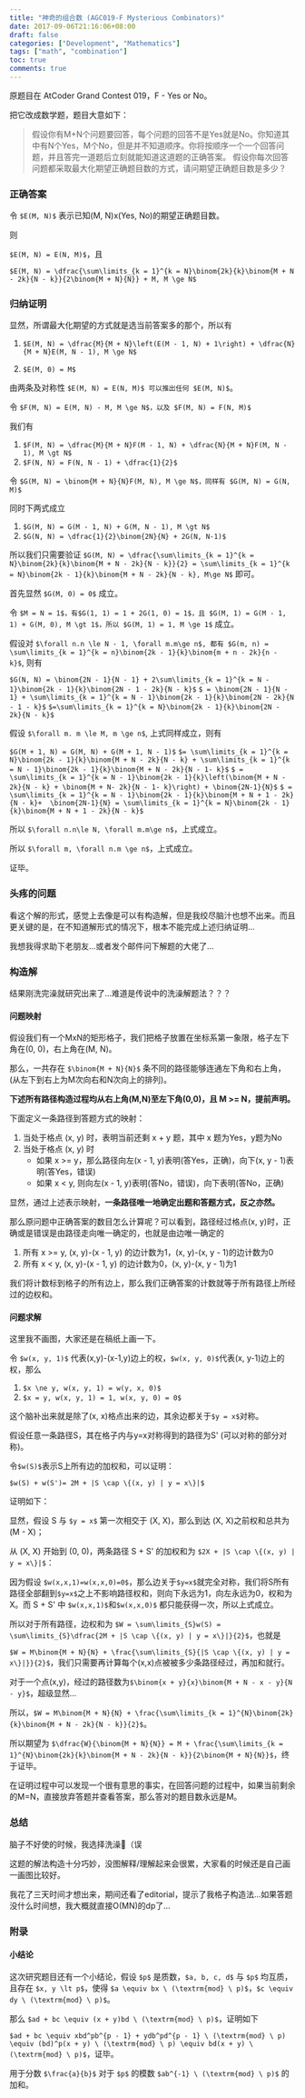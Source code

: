 ```yaml
---
title: "神奇的组合数 (AGC019-F Mysterious Combinators)"
date: 2017-09-06T21:16:06+08:00
draft: false
categories: ["Development", "Mathematics"]
tags: ["math", "combination"]
toc: true
comments: true
---
```


原题目在 AtCoder Grand Contest 019，F - Yes or No。

把它改成数学题，题目大意如下：

> 假设你有M+N个问题要回答，每个问题的回答不是Yes就是No。你知道其中有N个Yes，M个No，但是并不知道顺序。你将按顺序一个一个回答问题，并且答完一道题后立刻就能知道这道题的正确答案。
> 假设你每次回答问题都采取最大化期望正确题目数的方式，请问期望正确题目数是多少？

<!--more-->

### 正确答案

令 `$E(M, N)$` 表示已知(M, N)x(Yes, No)的期望正确题目数。

则

`$E(M, N) = E(N, M)$`，且

`$E(M, N) = \dfrac{\sum\limits_{k = 1}^{k = N}\binom{2k}{k}\binom{M + N - 2k}{N - k}}{2\binom{M + N}{N}} + M, M \ge N$`

### 归纳证明

显然，所谓最大化期望的方式就是选当前答案多的那个，所以有

1. `$E(M, N) = \dfrac{M}{M + N}\left(E(M - 1, N) + 1\right) + \dfrac{N}{M + N}E(M, N - 1), M \ge N$`

2. `$E(M, 0) = M$`

由两条及对称性 `$E(M, N) = E(N, M)$ 可以推出任何 $E(M, N)$`。

令 `$F(M, N) = E(M, N) - M, M \ge N$，以及 $F(M, N) = F(N, M)$`

我们有 

1. `$F(M, N) = \dfrac{M}{M + N}F(M - 1, N) + \dfrac{N}{M + N}F(M, N - 1), M \gt N$`
2. `$F(N, N) = F(N, N - 1) + \dfrac{1}{2}$`

令 `$G(M, N) = \binom{M + N}{N}F(M, N), M \ge N$，同样有 $G(M, N) = G(N, M)$`

同时下两式成立

1. `$G(M, N) = G(M - 1, N) + G(M, N - 1), M \gt N$`
2. `$G(N, N) = \dfrac{1}{2}\binom{2N}{N} + 2G(N, N-1)$`

所以我们只需要验证 `$G(M, N) = \dfrac{\sum\limits_{k = 1}^{k = N}\binom{2k}{k}\binom{M + N - 2k}{N - k}}{2} = \sum\limits_{k = 1}^{k = N}\binom{2k - 1}{k}\binom{M + N - 2k}{N - k}, M\ge N$` 即可。

首先显然 `$G(M, 0) = 0$` 成立。

令 `$M = N = 1$，有$G(1, 1) = 1 + 2G(1, 0) = 1$，且 $G(M, 1) = G(M - 1, 1) + G(M, 0), M \gt 1$，所以 $G(M, 1) = 1, M \ge 1$` 成立。

假设对 `$\forall n.n \le N - 1, \forall m.m\ge n$, 都有 $G(m, n) = \sum\limits_{k = 1}^{k = n}\binom{2k - 1}{k}\binom{m + n - 2k}{n - k}$`, 则有

`$G(N, N) = \binom{2N - 1}{N - 1} + 2\sum\limits_{k = 1}^{k = N - 1}\binom{2k - 1}{k}\binom{2N - 1 - 2k}{N - k}$`
`$ = \binom{2N - 1}{N - 1} + \sum\limits_{k = 1}^{k = N - 1}\binom{2k - 1}{k}\binom{2N - 2k}{N - 1 - k}$`
`$=\sum\limits_{k = 1}^{k = N}\binom{2k - 1}{k}\binom{2N - 2k}{N - k}$` 

假设 `$\forall m. m \le M, m \ge n$`, 上式同样成立，则有

`$G(M + 1, N) = G(M, N) + G(M + 1, N - 1)$`
`$= \sum\limits_{k = 1}^{k = N}\binom{2k - 1}{k}\binom{M + N - 2k}{N - k} + \sum\limits_{k = 1}^{k = N - 1}\binom{2k - 1}{k}\binom{M + N - 2k}{N - 1- k}$`
`$ = \sum\limits_{k = 1}^{k = N - 1}\binom{2k - 1}{k}\left(\binom{M + N - 2k}{N - k} + \binom{M + N- 2k}{N - 1- k}\right) + \binom{2N-1}{N}$`
`$ = \sum\limits_{k = 1}^{k = N - 1}\binom{2k - 1}{k}\binom{M + N + 1 - 2k}{N - k}+  \binom{2N-1}{N} = \sum\limits_{k = 1}^{k = N}\binom{2k - 1}{k}\binom{M + N + 1 - 2k}{N - k}$`

所以 `$\forall n.n\le N, \forall m.m\ge n$`，上式成立。

所以 `$\forall m, \forall n.m \ge n$`，上式成立。

证毕。


### 头疼的问题

看这个解的形式，感觉上去像是可以有构造解，但是我绞尽脑汁也想不出来。而且更关键的是，在不知道解形式的情况下，根本不能完成上述归纳证明...

我想我得求助下老朋友...或者发个邮件问下解题的大佬了...

### 构造解

结果刚洗完澡就研究出来了...难道是传说中的洗澡解题法？？？

#### 问题映射

假设我们有一个MxN的矩形格子，我们把格子放置在坐标系第一象限，格子左下角在(0, 0)，右上角在(M, N)。

那么，一共存在 `$\binom{M + N}{N}$` 条不同的路径能够连通左下角和右上角，(从左下到右上为M次向右和N次向上的排列)。

**下述所有路径构造过程均从右上角(M,N)至左下角(0,0)，且 M >= N，提前声明。**

下面定义一条路径到答题方式的映射：

1. 当处于格点 (x, y) 时，表明当前还剩 x + y 题，其中 x 题为Yes，y题为No
2. 当处于格点 (x, y) 时
    + 如果 x >= y，那么路径向左(x - 1, y)表明(答Yes，正确)，向下(x, y - 1)表明(答Yes，错误)
    + 如果 x < y, 则向左(x - 1, y)表明(答No，错误)，向下表明(答No，正确)

显然，通过上述表示映射，**一条路径唯一地确定出题和答题方式，反之亦然。**

那么原问题中正确答案的数目怎么计算呢？可以看到，路径经过格点(x, y)时，正确或是错误是由路径走向唯一确定的，也就是由边唯一确定的

1. 所有 x >= y, (x, y)-(x - 1, y) 的边计数为1，(x, y)-(x, y - 1)的边计数为0
2. 所有 x < y, (x, y)-(x - 1, y) 的边计数为0，(x, y)-(x, y - 1)为1

我们将计数标到格子的所有边上，那么我们正确答案的计数就等于所有路径上所经过的边权和。

#### 问题求解

这里我不画图，大家还是在稿纸上画一下。

令 `$w(x, y, 1)$` 代表(x,y)-(x-1,y)边上的权，`$w(x, y, 0)$`代表(x, y-1)边上的权，那么

1. `$x \ne y, w(x, y, 1) = w(y, x, 0)$`
2. `$x = y, w(x, y, 1) = 1, w(x, y, 0) = 0$`

这个脑补出来就是除了(x, x)格点出来的边，其余边都关于`$y = x$`对称。

假设任意一条路径S，其在格子内与y=x对称得到的路径为S' (可以对称的部分对称)。

令`$w(S)$`表示S上所有边的加权和，可以证明：

`$w(S) + w(S')= 2M + |S \cap \{(x, y) | y = x\}|$`

证明如下：

显然，假设 S 与 `$y = x$` 第一次相交于 (X, X)，那么到达 (X, X)之前权和总共为 (M - X)；

从 (X, X) 开始到 (0, 0)，两条路径 S + S' 的加权和为 `$2X + |S \cap \{(x, y) | y = x\}|$`：

因为假设 `$w(x,x,1)=w(x,x,0)=0$`，那么边关于`$y=x$`就完全对称，我们将S所有路径全部翻到`$y=x$`之上不影响路径权和，则向下永远为1，向左永远为0，权和为X。而 S + S' 中 `$w(x,x,1)$`和`$w(x,x,0)$` 都只能获得一次，所以上式成立。

所以对于所有路径，边权和为 `$W = \sum\limits_{S}w(S) = \sum\limits_{S}\dfrac{2M + |S \cap \{(x, y) | y = x\}|}{2}$`，也就是

`$W = M\binom{M + N}{N} + \frac{\sum\limits_{S}{|S \cap \{(x, y) | y = x\}|}}{2}$`，我们只需要再计算每个(x,x)点被被多少条路径经过，再加和就行。

对于一个点(x,y)，经过的路径数为`$\binom{x + y}{x}\binom{M + N - x - y}{N - y}$`，超级显然...

所以，`$W = M\binom{M + N}{N} + \frac{\sum\limits_{k = 1}^{N}\binom{2k}{k}\binom{M + N - 2k}{N - k}}{2}$`。

所以期望为 `$\dfrac{W}{\binom{M + N}{N}} = M + \frac{\sum\limits_{k = 1}^{N}\binom{2k}{k}\binom{M + N - 2k}{N - k}}{2\binom{M + N}{N}}$`，终于证毕。

在证明过程中可以发现一个很有意思的事实，在回答问题的过程中，如果当前剩余的M=N，直接放弃答题并查看答案，那么答对的题目数永远是M。

### 总结

脑子不好使的时候，我选择洗澡🛀（误

这题的解法构造十分巧妙，没图解释/理解起来会很累，大家看的时候还是自己画一画图比较好。

我花了三天时间才想出来，期间还看了editorial，提示了我格子构造法...如果答题没什么时间想，我大概就直接O(MN)的dp了...

### 附录

#### 小结论

这次研究题目还有一个小结论，假设 `$p$` 是质数，`$a, b, c, d$` 与 `$p$` 均互质，且存在 `$x, y \lt p$`，使得 `$a \equiv bx \ (\textrm{mod} \ p)$`，`$c \equiv dy \ (\textrm{mod} \ p)$`。

那么 `$ad + bc \equiv (x + y)bd \ (\textrm{mod} \ p)$`，证明如下

`$ad + bc \equiv xbd^pb^{p - 1} + ydb^pd^{p - 1} \ (\textrm{mod} \ p) \equiv (bd)^p(x + y) \ (\textrm{mod} \ p) \equiv bd(x + y) \ (\textrm{mod} \ p)$`，证毕。

用于分数 `$\frac{a}{b}$` 对于 `$p$` 的模数 `$ab^{-1} \ (\textrm{mod} \ p)$` 的加和。


